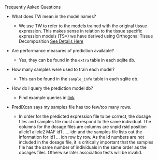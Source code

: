 Frequently Asked Questions

- What does TW mean in the model names?
  - We use TW to refer to the models trained with the original tissue expression. This makes sense in relation to the tissue specific expression models (TS*) we have derived using Orthogonal Tissue Decomposition [See Details Here](http://biorxiv.org/content/early/2016/03/15/043653.1)

- Are performance measures of prediction available?
  - Yes, they can be found in the `extra` table in each sqlite db.

- How many samples were used to train each model?
  - This can be found in the `sample_info` table in each sqlite db.

- How do I query the prediction model db?
  - Find example queries in [link](https://github.com/hakyimlab/PrediXcan/blob/master/Software/query-db.Rmd)
  
- PrediXcan says my samples file has too few/too many rows.
  - In order for the predicted expression file to be correct, the dosage files and samples file must correspond to the same individual.  The columns for the dosage files are columns are snpid rsid position allele1 allele2 MAF id1 ..... idn and the samples file lists out the information for id1 ... idn row by row.  As the id numbers are not included in the dosage file, it is critically important that the samples file has the same number of individuals in the same order as the dosages files.  Otherwise later association tests will be invalid.


